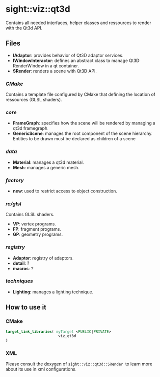 # sight::viz::qt3d

Contains all needed interfaces, helper classes and ressources to render with the Qt3d API.

## Files

- **IAdaptor**: provides behavior of Qt3D adaptor services.
- **IWindowInteractor**: defines an abstract class to manage Qt3D RenderWindow in a qt container.
- **SRender**: renders a scene with Qt3D API.

### _CMake_

Contains a template file configured by CMake that defining the location of ressources (GLSL shaders).

### _core_

- **FrameGraph**: specifies how the scene will be rendered by managing a qt3d framegraph.
- **GenericScene**: manages the root component of the scene hierarchy. Entities to be drawn must be declared as children of a scene

### _data_

- **Material**: manages a qt3d material.
- **Mesh**: manages a generic mesh.

### _factory_

- **new**: used to restrict access to object construction.

### _rc/glsl_

Contains GLSL shaders.
* **VP**: vertex programs.
* **FP**: fragment programs.
* **GP**: geometry programs.

### _registry_
- **Adaptor**: registry of adaptors.
- **detail**: ?
- **macros**: ?

### _techniques_

- **Lighting**: manages a lighting technique.

## How to use it

### CMake

```cmake
target_link_libraries( myTarget <PUBLIC|PRIVATE> 
                        viz_qt3d
)
```
### XML

Please consult the [doxygen](https://sight.pages.ircad.fr/sight) of `sight::viz::qt3d::SRender `to learn more about its use in xml configurations.